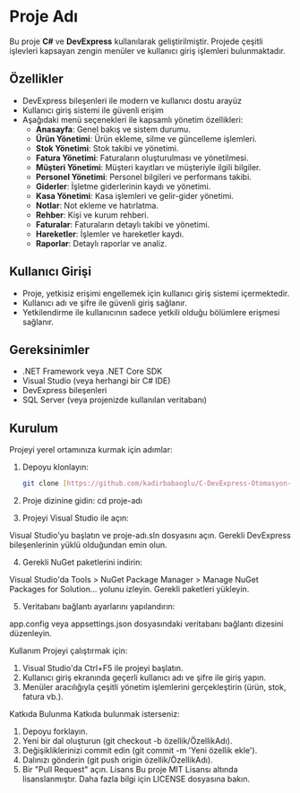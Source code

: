 # Proje Adı

Bu proje **C#** ve **DevExpress** kullanılarak geliştirilmiştir. Projede çeşitli işlevleri kapsayan zengin menüler ve kullanıcı giriş işlemleri bulunmaktadır.

## Özellikler

- DevExpress bileşenleri ile modern ve kullanıcı dostu arayüz
- Kullanıcı giriş sistemi ile güvenli erişim
- Aşağıdaki menü seçenekleri ile kapsamlı yönetim özellikleri:
  - **Anasayfa**: Genel bakış ve sistem durumu.
  - **Ürün Yönetimi**: Ürün ekleme, silme ve güncelleme işlemleri.
  - **Stok Yönetimi**: Stok takibi ve yönetimi.
  - **Fatura Yönetimi**: Faturaların oluşturulması ve yönetilmesi.
  - **Müşteri Yönetimi**: Müşteri kayıtları ve müşteriyle ilgili bilgiler.
  - **Personel Yönetimi**: Personel bilgileri ve performans takibi.
  - **Giderler**: İşletme giderlerinin kaydı ve yönetimi.
  - **Kasa Yönetimi**: Kasa işlemleri ve gelir-gider yönetimi.
  - **Notlar**: Not ekleme ve hatırlatma.
  - **Rehber**: Kişi ve kurum rehberi.
  - **Faturalar**: Faturaların detaylı takibi ve yönetimi.
  - **Hareketler**: İşlemler ve hareketler kaydı.
  - **Raporlar**: Detaylı raporlar ve analiz.

## Kullanıcı Girişi

- Proje, yetkisiz erişimi engellemek için kullanıcı giriş sistemi içermektedir.
- Kullanıcı adı ve şifre ile güvenli giriş sağlanır.
- Yetkilendirme ile kullanıcının sadece yetkili olduğu bölümlere erişmesi sağlanır.

## Gereksinimler

- .NET Framework veya .NET Core SDK
- Visual Studio (veya herhangi bir C# IDE)
- DevExpress bileşenleri
- SQL Server (veya projenizde kullanılan veritabanı)

## Kurulum

Projeyi yerel ortamınıza kurmak için adımlar:

1. Depoyu klonlayın:
   ```bash
   git clone [https://github.com/kadirbabaoglu/C-DevExpress-Otomasyon-Uygulamas-.git]

2. Proje dizinine gidin: cd proje-adı

3. Projeyi Visual Studio ile açın:

Visual Studio'yu başlatın ve proje-adı.sln dosyasını açın.
Gerekli DevExpress bileşenlerinin yüklü olduğundan emin olun.

4. Gerekli NuGet paketlerini indirin:

Visual Studio'da Tools > NuGet Package Manager > Manage NuGet Packages for Solution... yolunu izleyin.
Gerekli paketleri yükleyin.

5. Veritabanı bağlantı ayarlarını yapılandırın:

app.config veya appsettings.json dosyasındaki veritabanı bağlantı dizesini düzenleyin.

Kullanım
Projeyi çalıştırmak için:

1. Visual Studio'da Ctrl+F5 ile projeyi başlatın.
2. Kullanıcı giriş ekranında geçerli kullanıcı adı ve şifre ile giriş yapın.
3. Menüler aracılığıyla çeşitli yönetim işlemlerini gerçekleştirin (ürün, stok, fatura vb.).

Katkıda Bulunma
Katkıda bulunmak isterseniz:

1. Depoyu forklayın.
2. Yeni bir dal oluşturun (git checkout -b özellik/ÖzellikAdı).
3. Değişikliklerinizi commit edin (git commit -m 'Yeni özellik ekle').
4. Dalınızı gönderin (git push origin özellik/ÖzellikAdı).
5. Bir "Pull Request" açın.
Lisans
Bu proje MIT Lisansı altında lisanslanmıştır. Daha fazla bilgi için LICENSE dosyasına bakın.

